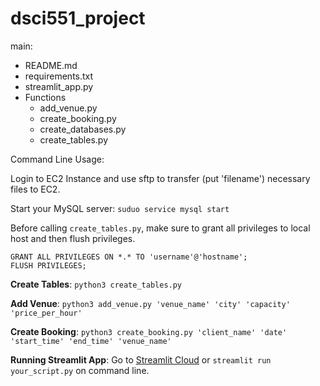 # dsci551_project

main:

- README.md
- requirements.txt
- streamlit_app.py
- Functions
  - add_venue.py
  - create_booking.py
  - create_databases.py
  - create_tables.py
 

Command Line Usage:

Login to EC2 Instance and use sftp to transfer (put 'filename') necessary files to EC2.

Start your MySQL server: ```suduo service mysql start```

Before calling ```create_tables.py```, make sure to grant all privileges to local host and then flush privileges.
```
GRANT ALL PRIVILEGES ON *.* TO 'username'@'hostname';
FLUSH PRIVILEGES;
```

**Create Tables**: ```python3 create_tables.py```

**Add Venue**: ```python3 add_venue.py 'venue_name' 'city' 'capacity' 'price_per_hour'```

**Create Booking**: ```python3 create_booking.py 'client_name' 'date' 'start_time' 'end_time' 'venue_name'```

**Running Streamlit App**: Go to [Streamlit Cloud](https://eventmanager-dsci551-s24.streamlit.app/) or ```streamlit run your_script.py``` on command line.



